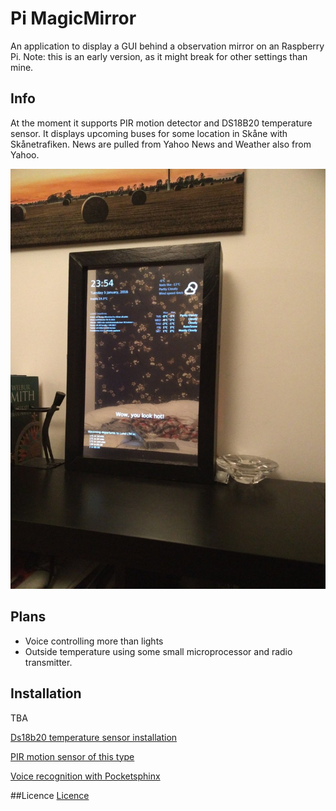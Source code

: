Pi MagicMirror
=======
An application to display a GUI behind a observation mirror on an Raspberry Pi. Note: this is an early version, as it might break for other settings than mine.

## Info
At the moment it supports PIR motion detector and DS18B20 temperature sensor.
It displays upcoming buses for some location in Skåne with Skånetrafiken. 
News are pulled from Yahoo News and Weather also from Yahoo.

![Mirror](pics/mirror.jpg)


## Plans
- Voice controlling more than lights
- Outside temperature using some small microprocessor and radio transmitter.


## Installation
TBA

[Ds18b20 temperature sensor installation](https://learn.adafruit.com/adafruits-raspberry-pi-lesson-11-ds18b20-temperature-sensing/hardware)

[PIR motion sensor of this type](https://learn.adafruit.com/pir-passive-infrared-proximity-motion-sensor)

[Voice recognition with Pocketsphinx](https://github.com/cmusphinx/pocketsphinx)


##Licence
[Licence](http://www.apache.org/licenses/LICENSE-2.0)